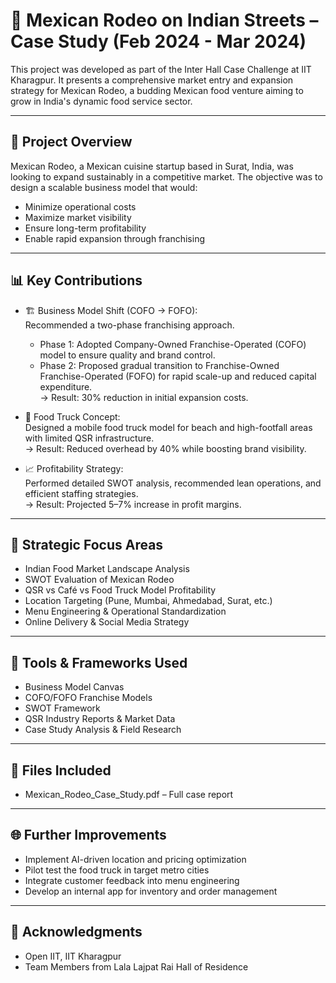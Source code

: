# 🌮 Mexican Rodeo on Indian Streets – Case Study (Feb 2024 - Mar 2024)

This project was developed as part of the Inter Hall Case Challenge at IIT Kharagpur. It presents a comprehensive market entry and expansion strategy for Mexican Rodeo, a budding Mexican food venture aiming to grow in India's dynamic food service sector.

---

## 🚀 Project Overview

Mexican Rodeo, a Mexican cuisine startup based in Surat, India, was looking to expand sustainably in a competitive market. The objective was to design a scalable business model that would:

- Minimize operational costs
- Maximize market visibility
- Ensure long-term profitability
- Enable rapid expansion through franchising

---

## 📊 Key Contributions

- 🏗️ Business Model Shift (COFO → FOFO):  
  Recommended a two-phase franchising approach.  
  - Phase 1: Adopted Company-Owned Franchise-Operated (COFO) model to ensure quality and brand control.  
  - Phase 2: Proposed gradual transition to Franchise-Owned Franchise-Operated (FOFO) for rapid scale-up and reduced capital expenditure.  
  → Result: 30% reduction in initial expansion costs.

- 🚚 Food Truck Concept:  
  Designed a mobile food truck model for beach and high-footfall areas with limited QSR infrastructure.  
  → Result: Reduced overhead by 40% while boosting brand visibility.

- 📈 Profitability Strategy:  
  Performed detailed SWOT analysis, recommended lean operations, and efficient staffing strategies.  
  → Result: Projected 5–7% increase in profit margins.

---

## 📍 Strategic Focus Areas

- Indian Food Market Landscape Analysis
- SWOT Evaluation of Mexican Rodeo
- QSR vs Café vs Food Truck Model Profitability
- Location Targeting (Pune, Mumbai, Ahmedabad, Surat, etc.)
- Menu Engineering & Operational Standardization
- Online Delivery & Social Media Strategy

---

## 🧠 Tools & Frameworks Used

- Business Model Canvas
- COFO/FOFO Franchise Models
- SWOT Framework
- QSR Industry Reports & Market Data
- Case Study Analysis & Field Research

---

## 📁 Files Included

- Mexican_Rodeo_Case_Study.pdf – Full case report

---

## 🌐 Further Improvements

- Implement AI-driven location and pricing optimization
- Pilot test the food truck in target metro cities
- Integrate customer feedback into menu engineering
- Develop an internal app for inventory and order management

---

## 🤝 Acknowledgments

- Open IIT, IIT Kharagpur  
- Team Members from Lala Lajpat Rai Hall of Residence

